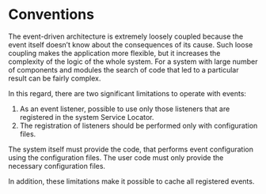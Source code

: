 Conventions
===========

The event-driven architecture is extremely loosely coupled because the event 
itself doesn’t know about the consequences of its cause. 
Such loose coupling makes the application more flexible, but it increases the 
complexity of the logic of the whole system. 
For a system with large number of components and modules the search of code that 
led to a particular result can be fairly complex.

In this regard, there are two significant limitations to operate with events:
1. As an event listener, possible to use only those listeners that are registered 
   in the system Service Locator.
2. The registration of listeners should be performed only with configuration 
   files.

The system itself must provide the code, that performs event configuration using
the configuration files. The user code must only provide the necessary
configuration files.

In addition, these limitations make it possible to cache all registered events.
